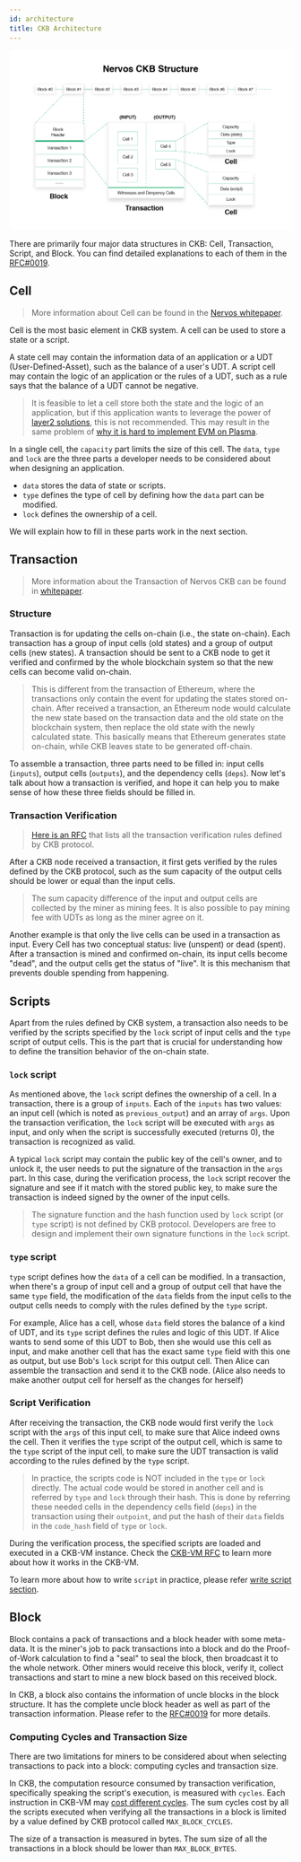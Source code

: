 ```yaml
---
id: architecture
title: CKB Architecture
---
```


![data-structure](assets/ckb-structure.png)



There are primarily four major data structures in CKB: Cell, Transaction, Script, and Block. You can find detailed explanations to each of them in the [RFC#0019](https://github.com/nervosnetwork/rfcs/blob/master/rfcs/0019-data-structures/0019-data-structures.md).

 
## Cell

> More information about Cell can be found in the [Nervos whitepaper](https://github.com/nervosnetwork/rfcs/blob/master/rfcs/0002-ckb/0002-ckb.md#42-cell).

Cell is the most basic element in CKB system. A cell can be used to store a state or a script. 

A state cell may contain the information data of an application or a UDT (User-Defined-Asset), such as the balance of a user's UDT. A script cell may contain the logic of an application or the rules of a UDT, such as a rule says that the balance of a UDT cannot be negative. 

> It is feasible to let a cell store both the state and the logic of an application, but if this application wants to leverage the power of [layer2 solutions](https://github.com/Awesome-Layer-2/Awesome-Layer-2), this is not recommended. This may result in the same problem of [why it is hard to implement EVM on Plasma](https://medium.com/@kelvinfichter/why-is-evm-on-plasma-hard-bf2d99c48df7).


In a single cell, the `capacity` part limits the size of this cell. The `data`, `type` and `lock` are the three parts a developer needs to be considered about when designing an application. 
* `data` stores the data of state or scripts. 
* `type` defines the type of cell by defining how the `data` part can be modified. 
* `lock` defines the ownership of a cell. 

We will explain how to fill in these parts work in the next section.

## Transaction

> More information about the Transaction of Nervos CKB can be found in [whitepaper](https://github.com/nervosnetwork/rfcs/blob/master/rfcs/0002-ckb/0002-ckb.md#44-transaction).

### Structure
Transaction is for updating the cells on-chain (i.e., the state on-chain). Each transaction has a group of input cells (old states) and a group of output cells (new states). A transaction should be sent to a CKB node to get it verified and confirmed by the whole blockchain system so that the new cells can become valid on-chain.

> This is different from the transaction of Ethereum, where the transactions only contain the event for updating the states stored on-chain. After received a transaction, an Ethereum node would calculate the new state based on the transaction data and the old state on the blockchain system, then replace the old state with the newly calculated state. This basically means that Ethereum generates state on-chain, while CKB leaves state to be generated off-chain.

To assemble a transaction, three parts need to be filled in: input cells (`inputs`),  output cells (`outputs`), and the dependency cells (`deps`). Now let's talk about how a transaction is verified, and hope it can help you to make sense of how these three fields should be filled in.

### Transaction Verification

> [Here is an RFC](https://github.com/nervosnetwork/rfcs/pull/80) that lists all the transaction verification rules defined by CKB protocol.

After a CKB node received a transaction, it first gets verified by the rules defined by the CKB protocol, such as the sum capacity of the output cells should be lower or equal than the input cells.

> The sum capacity difference of the input and output cells are collected by the miner as mining fees. It is also possible to pay mining fee with UDTs as long as the miner agree on it.

Another example is that only the live cells can be used in a transaction as input. Every Cell has two conceptual status: live (unspent) or dead (spent).  After a transaction is mined and confirmed on-chain, its input cells become "dead", and the output cells get the status of "live". It is this mechanism that prevents double spending from happening.

## Scripts

Apart from the rules defined by CKB system, a transaction also needs to be verified by the scripts specified by the `lock` script of input cells and the `type` script of output cells. This is the part that is crucial for understanding how to define the transition behavior of the on-chain state.

### `lock` script
As mentioned above, the `lock` script defines the ownership of a cell. In a transaction, there is a group of `inputs`. Each of the `inputs` has two values: an input cell (which is noted as `previous_output`) and an array of `args`. Upon the transaction verification, the `lock` script will be executed with `args` as input, and only when the script is successfully executed (returns 0), the transaction is recognized as valid.

A typical `lock` script may contain the public key of the cell's owner, and to unlock it, the user needs to put the signature of the transaction in the `args` part. In this case, during the verification process, the `lock` script recover the signature and see if it match with the stored public key, to make sure the transaction is indeed signed by the owner of the input cells.

> The signature function and the hash function used by `lock` script (or `type` script) is not defined by CKB protocol. Developers are free to design and implement their own signature functions in the `lock` script.

### `type` script

`type` script defines how the `data` of a cell can be modified. In a transaction, when there's a group of input cell and a group of output cell that have the same `type` field, the modification of the `data` fields from the input cells to the output cells needs to comply with the rules defined by the `type` script. 

For example, Alice has a cell, whose `data` field stores the balance of a kind of UDT, and its `type` script defines the rules and logic of this UDT. If Alice wants to send some of this UDT to Bob, then she would use this cell as input, and make another cell that has the exact same `type` field with this one as output, but use Bob's `lock` script for this output cell. Then Alice can assemble the transaction and send it to the CKB node. (Alice also needs to make another output cell for herself as the changes for herself) 

### Script Verification

After receiving the transaction, the CKB node would first verify the `lock` script with the `args` of this input cell, to make sure that Alice indeed owns the cell. Then it verifies the `type` script of the output cell, which is same to the `type` script of the input cell, to make sure the UDT transaction is valid according to the rules defined by the `type` script.


> In practice, the scripts code is NOT included in the `type` or `lock` directly. The actual code would be stored in another cell and is referred by `type` and `lock` through their hash. This is done by referring these needed cells in the dependency cells field (`deps`) in the transaction using their `outpoint`, and put the hash of their `data` fields in the `code_hash` field of `type` or `lock`.


During the verification process, the specified scripts are loaded and executed in a CKB-VM instance. Check the [CKB-VM RFC](https://github.com/nervosnetwork/rfcs/tree/master/rfcs/0003-ckb-vm) to learn more about how it works in the CKB-VM.


To learn more about how to write `script` in practice, please refer [write script section](../dev-guide/scripts).


## Block

Block contains a pack of transactions and a block header with some meta-data. It is the miner's job to pack transactions into a block and do the Proof-of-Work calculation to find a "seal" to seal the block, then broadcast it to the whole network. Other miners would receive this block, verify it, collect transactions and start to mine a new block based on this received block. 

In CKB, a block also contains the information of uncle blocks in the block structure. It has the complete uncle block header as well as part of the transaction information. Please refer to the [RFC#0019](https://github.com/nervosnetwork/rfcs/blob/master/rfcs/0019-data-structures/0019-data-structures.md#uncleblock) for more details.


### Computing Cycles and Transaction Size

There are two limitations for miners to be considered about when selecting transactions to pack into a block: computing cycles and transaction size.

In CKB, the computation resource consumed by transaction verification, specifically speaking the script's execution, is measured with `cycles`. Each instruction in CKB-VM may [cost different cycles](https://github.com/nervosnetwork/rfcs/blob/master/rfcs/0014-vm-cycle-limits/0014-vm-cycle-limits.md#instruction-cycles). The sum cycles cost by all the scripts executed when verifying all the transactions in a block is limited by a value defined by CKB protocol called `MAX_BLOCK_CYCLES`.

The size of a transaction is measured in bytes. The sum size of all the transactions in a block should be lower than `MAX_BLOCK_BYTES`.
